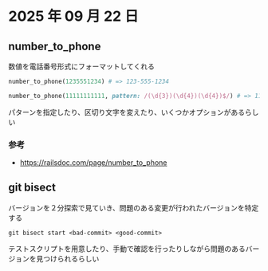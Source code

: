 # 2025 年 09 月 22 日

## number_to_phone

数値を電話番号形式にフォーマットしてくれる

```rb
number_to_phone(1235551234) # => 123-555-1234

number_to_phone(11111111111, pattern: /(\d{3})(\d{4})(\d{4})$/) # => 111-1111-1111
```

パターンを指定したり、区切り文字を変えたり、いくつかオプションがあるらしい

### 参考

- https://railsdoc.com/page/number_to_phone

## git bisect

バージョンを２分探索で見ていき、問題のある変更が行われたバージョンを特定する

```
git bisect start <bad-commit> <good-commit>
```

テストスクリプトを用意したり、手動で確認を行ったりしながら問題のあるバージョンを見つけられるらしい
